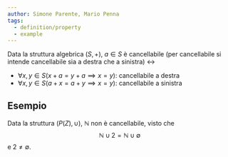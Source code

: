 ```yaml
---
author: Simone Parente, Mario Penna
tags:
  - definition/property
  - example
---
```

Data la struttura algebrica $(S, +)$, $a \in S$ è cancellabile (per cancellabile si intende cancellabile sia a destra che a sinistra) $\leftrightarrow$ 
- $\forall x, y \in S (x+a = y+a \implies x = y)$: cancellabile a destra
- $\forall x,y \in S ( a+x = a+y \implies x=y)$: cancellabile a sinistra
## Esempio
Data la struttura $(P(Z), \cup)$, $\mathbb{N}$ non è cancellabile, visto che $$\mathbb{N} \cup {2} = \mathbb{N} \cup \emptyset$$ e ${2} \neq \emptyset$.